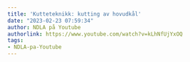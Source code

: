 ```yaml
---
title: 'Kutteteknikk: kutting av hovudkål'
date: "2023-02-23 07:59:34"
author: NDLA på Youtube
authorlink: https://www.youtube.com/watch?v=kLhNfUjYxOQ
tags:
- NDLA-pa-Youtube
---
```

